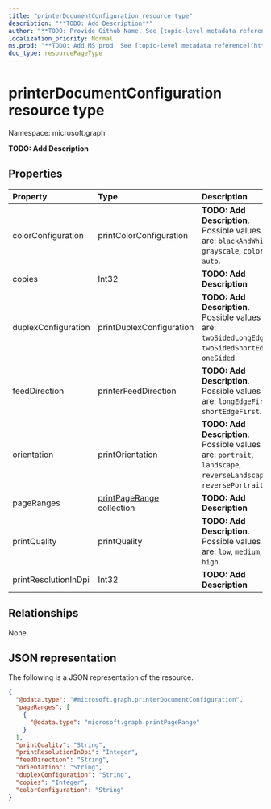 ```yaml
---
title: "printerDocumentConfiguration resource type"
description: "**TODO: Add Description**"
author: "**TODO: Provide Github Name. See [topic-level metadata reference](https://msgo.azurewebsites.net/add/document/guidelines/metadata.html#topic-level-metadata)**"
localization_priority: Normal
ms.prod: "**TODO: Add MS prod. See [topic-level metadata reference](https://msgo.azurewebsites.net/add/document/guidelines/metadata.html#topic-level-metadata)**"
doc_type: resourcePageType
---
```


# printerDocumentConfiguration resource type


Namespace: microsoft.graph

**TODO: Add Description**

## Properties
|Property|Type|Description|
|:---|:---|:---|
|colorConfiguration|printColorConfiguration|**TODO: Add Description**. Possible values are: `blackAndWhite`, `grayscale`, `color`, `auto`.|
|copies|Int32|**TODO: Add Description**|
|duplexConfiguration|printDuplexConfiguration|**TODO: Add Description**. Possible values are: `twoSidedLongEdge`, `twoSidedShortEdge`, `oneSided`.|
|feedDirection|printerFeedDirection|**TODO: Add Description**. Possible values are: `longEdgeFirst`, `shortEdgeFirst`.|
|orientation|printOrientation|**TODO: Add Description**. Possible values are: `portrait`, `landscape`, `reverseLandscape`, `reversePortrait`.|
|pageRanges|[printPageRange](../resources/printpagerange.md) collection|**TODO: Add Description**|
|printQuality|printQuality|**TODO: Add Description**. Possible values are: `low`, `medium`, `high`.|
|printResolutionInDpi|Int32|**TODO: Add Description**|

## Relationships
None.

## JSON representation
The following is a JSON representation of the resource.
<!-- {
  "blockType": "resource",
  "@odata.type": "microsoft.graph.printerDocumentConfiguration"
}
-->
``` json
{
  "@odata.type": "#microsoft.graph.printerDocumentConfiguration",
  "pageRanges": [
    {
      "@odata.type": "microsoft.graph.printPageRange"
    }
  ],
  "printQuality": "String",
  "printResolutionInDpi": "Integer",
  "feedDirection": "String",
  "orientation": "String",
  "duplexConfiguration": "String",
  "copies": "Integer",
  "colorConfiguration": "String"
}
```

